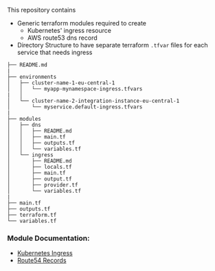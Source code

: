 
This repository contains 
- Generic terraform modules required to create 
  - Kubernetes' ingress resource
  - AWS route53 dns record
- Directory Structure to have separate terraform `.tfvar` files for each service that needs ingress

```
├── README.md
|
├── environments
│   ├── cluster-name-1-eu-central-1
│   │   └── myapp-mynamespace-ingress.tfvars
|   │ 
│   └── cluster-name-2-integration-instance-eu-central-1
│       └── myservice.default-ingress.tfvars
|   
├── modules
│   ├── dns
│   │   ├── README.md
│   │   ├── main.tf
│   │   ├── outputs.tf
│   │   └── variables.tf
│   └── ingress
│       ├── README.md
│       ├── locals.tf
│       ├── main.tf
│       ├── output.tf
│       ├── provider.tf
│       └── variables.tf
|   
├── main.tf
├── outputs.tf
├── terraform.tf
└── variables.tf
```

### Module Documentation:
- [Kubernetes Ingress](./modules/ingress/README.md)
- [Route54 Records](./modules/ingress/README.md)
